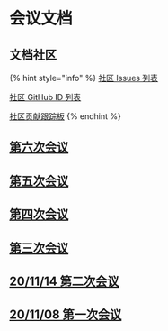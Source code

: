 # 会议文档

## 文档社区

{% hint style="info" %}
[社区 Issues 列表](https://docs.qq.com/sheet/DTlFjeEd0SWNLR05I?tab=BB08J2)

[社区 GitHub ID 列表](https://docs.qq.com/sheet/DTmpIaERHeld5Tk5h?tab=BB08J2)

[社区贡献跟踪板](https://observablehq.com/@yhyddr/community-contribution-tracking)
{% endhint %}

## [第六次会议](https://docs.qq.com/doc/DTnhZSkp5SktpTEZK)

## [第五次会议](https://docs.qq.com/doc/DTnBpR0RSQ0xqZHNY)

## [第四次会议](https://docs.qq.com/doc/DTlNWYlFkdXhBa01K)

## [第三次会议](https://docs.qq.com/doc/DTnpnc2pxWkZ4QnRt)

## [20/11/14 第二次会议](https://docs.qq.com/doc/DTmdISG5UUmp5ZHl0)

## [20/11/08 第一次会议 ](https://docs.qq.com/doc/DYVRhbklVV1RQTW9O)


